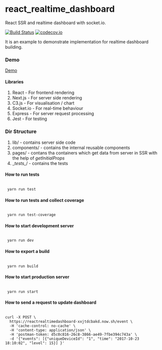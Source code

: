 # react_realtime_dashboard
React SSR and realtime dashboard with socket.io.

[![Build Status](https://travis-ci.org/bmhaskar/react_realtime_dashboard.svg?branch=master)](https://travis-ci.org/bmhaskar/react_realtime_dashboard)
[![codecov.io](https://codecov.io/gh/bmhaskar/react_realtime_dashboard/branch/master/graphs/badge.svg?branch=master)](https://codecov.io/gh/bmhaskar/react_realtime_dashboard)

It is an example to demonstrate implementation for realtime dashboard building.


### Demo 
[Demo](https://reactrealtimedashboard-goqltamcsv.now.sh )
 
#### Libraries 
1. React - For frontend rendering
2. Next.js - For server side rendering
3. C3.js - For visualisation / chart
4. Socket.io - For real-time behaviour
5. Express - For server request processing 
6. Jest - For testing

### Dir Structure
 1. lib/ - contains server side code 
 2. components/ - contains the internal reusable components 
 3. pages/ - contans tha containers which get data from server in SSR with the help of _getInitialProps_
 4. \__tests\__/ - contains the tests  

#### How to run tests 
<code>
 yarn run test
</code>

#### How to run tests and collect coverage 
<code>
 yarn run test-coverage
</code>

#### How to start development server 
<code >
 yarn run dev
</code>

#### How to export a build 
<code >
 yarn run build 
</code>

#### How to start production server  
<code >
 yarn run start  
</code>


#### How to send a request to update dashboard 
<code>
curl -X POST \
  https://reactrealtimedashboard-xxjtdcbakd.now.sh/event \
  -H 'cache-control: no-cache' \
  -H 'content-type: application/json' \
  -H 'postman-token: d5c0c816-26c8-3866-ae49-7fbe394c743a' \
  -d '{"events": [{"uniqueDeviceId": "1", "time": "2017-10-23 18:10:02", "level": 15}] }'
</code>


 
 
